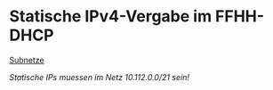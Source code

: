 Statische IPv4-Vergabe im FFHH-DHCP
===================================

[Subnetze](http://wiki.freifunk.net/Freifunk_Hamburg/%C3%9Cber#Subnetze)

*Statische IPs muessen im Netz 10.112.0.0/21 sein!*